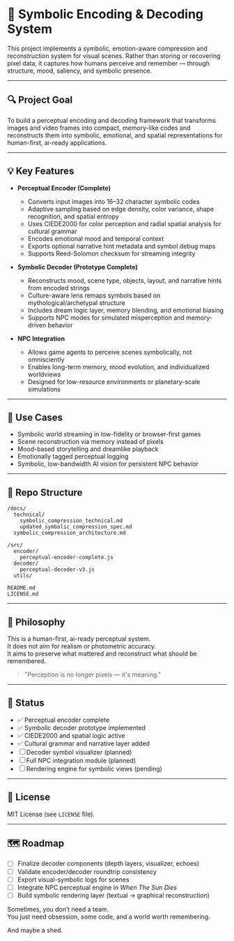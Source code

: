 
# 🧠 Symbolic Encoding & Decoding System

This project implements a symbolic, emotion-aware compression and reconstruction system for visual scenes. Rather than storing or recovering pixel data, it captures how humans perceive and remember — through structure, mood, saliency, and symbolic presence.

---

## 🔍 Project Goal

To build a perceptual encoding and decoding framework that transforms images and video frames into compact, memory-like codes and reconstructs them into symbolic, emotional, and spatial representations for human-first, ai-ready applications.

---

## 💡 Key Features

- **Perceptual Encoder (Complete)**
  - Converts input images into 16–32 character symbolic codes
  - Adaptive sampling based on edge density, color variance, shape recognition, and spatial entropy
  - Uses CIEDE2000 for color perception and radial spatial analysis for cultural grammar
  - Encodes emotional mood and temporal context
  - Exports optional narrative hint metadata and symbol debug maps
  - Supports Reed-Solomon checksum for streaming integrity

- **Symbolic Decoder (Prototype Complete)**
  - Reconstructs mood, scene type, objects, layout, and narrative hints from encoded strings
  - Culture-aware lens remaps symbols based on mythological/archetypal structure
  - Includes dream logic layer, memory blending, and emotional biasing
  - Supports NPC modes for simulated misperception and memory-driven behavior

- **NPC Integration**
  - Allows game agents to perceive scenes symbolically, not omnisciently
  - Enables long-term memory, mood evolution, and individualized worldviews
  - Designed for low-resource environments or planetary-scale simulations

---

## 🧠 Use Cases

- Symbolic world streaming in low-fidelity or browser-first games  
- Scene reconstruction via memory instead of pixels  
- Mood-based storytelling and dreamlike playback  
- Emotionally tagged perceptual logging  
- Symbolic, low-bandwidth AI vision for persistent NPC behavior

---

## 📁 Repo Structure

```
/docs/
  technical/
    symbolic_compression_technical.md
    updated_symbolic_compression_spec.md
  symbolic_compression_architecture.md

/src/
  encoder/
    perceptual-encoder-complete.js
  decoder/
    perceptual-decoder-v3.js
  utils/

README.md
LICENSE.md
```

---

## 📜 Philosophy

This is a human-first, ai-ready perceptual system.  
It does not aim for realism or photometric accuracy.  
It aims to preserve what mattered and reconstruct what should be remembered.  

> "Perception is no longer pixels — it's meaning."

---

## 🧪 Status

- ✅ Perceptual encoder complete  
- ✅ Symbolic decoder prototype implemented  
- ✅ CIEDE2000 and spatial logic active  
- ✅ Cultural grammar and narrative layer added  
- ☐ Decoder symbol visualizer (planned)  
- ☐ Full NPC integration module (planned)  
- ☐ Rendering engine for symbolic views (pending)

---

## 🧷 License

MIT License (see `LICENSE` file).

---

## 🗺️ Roadmap

- [ ] Finalize decoder components (depth layers, visualizer, echoes)
- [ ] Validate encoder/decoder roundtrip consistency
- [ ] Export visual-symbolic logs for scenes
- [ ] Integrate NPC perceptual engine in *When The Sun Dies*
- [ ] Build symbolic rendering layer (textual → graphical reconstruction)

Sometimes, you don’t need a team.  
You just need obsession, some code, and a world worth remembering.

And maybe a shed.

